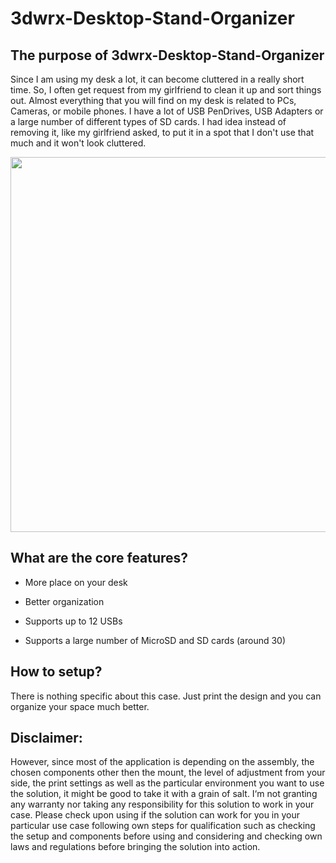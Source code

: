 # 3dwrx-Desktop-Stand-Organizer

## The purpose of 3dwrx-Desktop-Stand-Organizer

Since I am using my desk a lot, it can become cluttered in a really short time. So, I often get request from my girlfriend to clean it up and sort things out. 
Almost everything that you will find on my desk is related to PCs, Cameras, or mobile phones. I have a lot of USB PenDrives, USB Adapters or a large number of different types of SD cards. I had idea instead of removing it, like my girlfriend asked, to put it in a spot that I don't use that much and it won't look cluttered.


<p align="center">
  <img 
    width="600"
    height="600"
    src="https://github.com/thomaszipf/3dwrx-USB-Stick-MicroSD-Desktop-Stand/blob/main/Images/USB-Stick-and-MicroSD-Desktop-Stand.PNG"
  >
</p>


## What are the core features?

- More place on your desk

- Better organization

- Supports up to 12 USBs

- Supports a large number of MicroSD and SD cards (around 30)

## How to setup?
There is nothing specific about this case. Just print the design and you can organize your space much better.

## Disclaimer:
However, since most of the application is depending on the assembly, the chosen components other then the mount, the level of adjustment from your side, the print settings as well as the particular environment you want to use the solution, it might be good to take it with a grain of salt. I‘m not granting any warranty nor taking any responsibility for this solution to work in your case. Please check upon using if the solution can work for you in your particular use case following own steps for qualification such as checking the setup and components before using and considering and checking own laws and regulations before bringing the solution into action.
